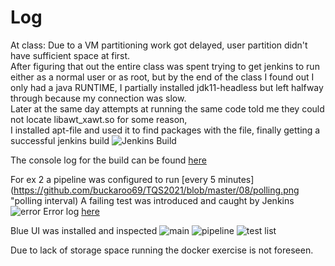 # Log

At class: Due to a VM partitioning work got delayed, user partition didn't have sufficient space at first.<br>
          After figuring that out the entire class was spent trying to get jenkins to run either as a normal user or as root, but by the end of the class I found out I only had a java RUNTIME, I partially installed jdk11-headless but left halfway through because my connection was slow.<br>
          Later at the same day attempts at running the same code told me they could not locate libawt_xawt.so for some reason,<br> I installed apt-file and used it to find packages with the file, finally getting a successful jenkins build
          ![Jenkins Build](https://github.com/buckaroo69/TQS2021/blob/master/08/1stsuccess.png "success")
          
The console log for the build can be found [here](https://github.com/buckaroo69/TQS2021/blob/master/08/1strunlog.txt "log")

For ex 2 a pipeline was configured to run [every 5 minutes] (https://github.com/buckaroo69/TQS2021/blob/master/08/polling.png "polling interval)
A failing test was introduced and caught by Jenkins ![error](https://github.com/buckaroo69/TQS2021/blob/master/08/autorun.png "error")
Error log [here](https://github.com/buckaroo69/TQS2021/blob/master/08/pipelinefail.txt "error log")

Blue UI was installed and inspected
![main](https://github.com/buckaroo69/TQS2021/blob/master/08/blueui.png "main")
![pipeline](https://github.com/buckaroo69/TQS2021/blob/master/08/blueuipipeline.png "pipeline")
![test list](https://github.com/buckaroo69/TQS2021/blob/master/08/testlist.png "test list")

Due to lack of storage space running the docker exercise is not foreseen.
